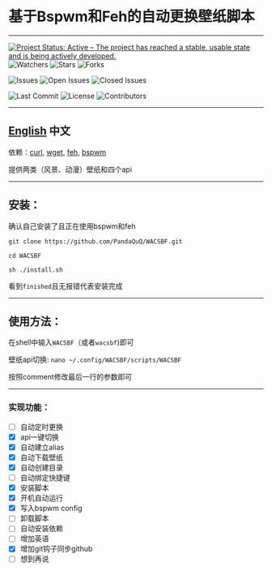 # 基于Bspwm和Feh的自动更换壁纸脚本
---
[![Project Status: Active – The project has reached a stable, usable state and is being actively developed.](https://www.repostatus.org/badges/latest/active.svg)](https://git.pandaquq.tk/panda/WACSBF) ![Watchers](https://badgen.net/github/watchers/PandaQuQ/WACSBF) ![Stars](https://badgen.net/github/stars/PandaQuQ/WACSBF) ![Forks](https://badgen.net/github/forks/PandaQuQ/WACSBF)

![Issues](https://badgen.net/github/issues/PandaQuQ/WACSBF) ![Open Issues](https://badgen.net/github/open-issues/PandaQuQ/WACSBF)  ![Closed Issues](https://badgen.net/github/closed-issues/PandaQuQ/WACSBF) 

![Last Commit](https://badgen.net/github/last-commit/PandaQuQ/WACSBF) ![License](https://badgen.net/github/license/PandaQuQ/WACSBF) ![Contributors](https://badgen.net/github/contributors/PandaQuQ/WACSBF) 

---
[English](https://github.com/PandaQuQ/WACSBF/blob/master/README.md)
 中文
---
依赖：[curl](https://curl.se/), [wget](https://www.gnu.org/software/wget/), [feh](https://feh.finalrewind.org/), [bspwm](https://github.com/baskerville/bspwm)

提供两类（风景、动漫）壁纸和四个api

---
## 安装：
确认自己安装了且正在使用bspwm和feh

`git clone https://github.com/PandaQuQ/WACSBF.git`

`cd WACSBF`

`sh ./install.sh`

看到`finished`且无报错代表安装完成 

---
## 使用方法：

在shell中输入`WACSBF`（或者`wacsbf`)即可

壁纸api切换: `nano ~/.config/WACSBF/scripts/WACSBF`

按照comment修改最后一行的参数即可 

---
### 实现功能：

- [ ] 自动定时更换
- [x] api一键切换
- [x] 自动建立alias
- [x] 自动下载壁纸
- [x] 自动创建目录
- [ ] 自动绑定快捷键
- [x] 安装脚本
- [x] 开机自动运行
- [x] 写入bspwm config
- [ ] 卸载脚本
- [ ] 自动安装依赖
- [ ] 增加英语
- [x] 增加git钩子同步github
- [ ] 想到再说